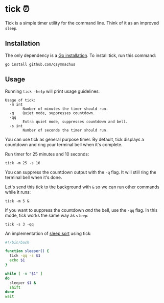# tick ⏰

Tick is a simple timer utility for the command line. Think of it as an improved `sleep`.

## Installation

The only dependency is a [Go installation](https://golang.org/doc/install). To install tick, run this command:

```
go install github.com/qsymmachus
```

## Usage

Running `tick -help` will print usage guidelines:

```
Usage of tick:
  -m int
    	Number of minutes the timer should run.
  -q	Quiet mode, suppresses countdown.
  -qq
    	Extra quiet mode, suppresses countdown and bell.
  -s int
    	Number of seconds the timer should run.
```

You can use tick as general purpose timer. By default, tick displays a countdown and ring your terminal bell when it's complete.

Run timer for 25 minutes and 10 seconds:

```
tick -m 25 -s 10
```

You can suppress the countdown output with the `-q` flag. It will still ring the terminal bell when it's done.

Let's send this tick to the background with `&` so we can run other commands while it runs:

```
tick -m 5 &
```

If you want to suppress the countdown _and_ the bell, use the `-qq` flag. In this mode, tick works the same way as `sleep`:

```
tick -s 3 -qq
```

An implementation of [sleep sort](https://kevlinhenney.medium.com/need-something-sorted-sleep-on-it-11fdf8453914) using tick:

```bash
#!/bin/bash

function sleeper() {
  tick -qq -s $1
  echo $1
}

while [ -n "$1" ]
do
  sleeper $1 &
  shift
done
wait
```

